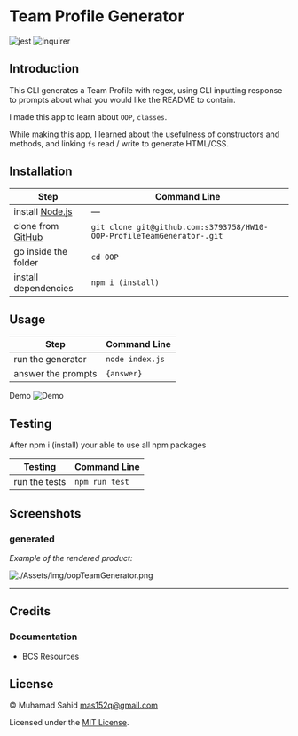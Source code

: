 # Team Profile Generator

![jest](https://img.shields.io/badge/16.14.2-0?label=jest&labelColor=white&color=black)
![inquirer](https://img.shields.io/badge/8.2.2-0?label=inquirer&labelColor=white&color=black)

## Introduction

This CLI generates a Team Profile with regex, using CLI inputting response to prompts about what you would like the README to contain.

I made this app to learn about `OOP`, `classes`.

While making this app, I learned about the usefulness of constructors and methods, and linking `fs` read / write to generate HTML/CSS.

## Installation

| Step                                                                                | Command Line                                                           |
| ----------------------------------------------------------------------------------- | ---------------------------------------------------------------------- |
| install [Node.js](https://nodejs.org/en/download/)                                  | —                                                                      |
| clone from [GitHub](https://github.com/s3793758/HW10-OOP-ProfileTeamGenerator-.git) | `git clone git@github.com:s3793758/HW10-OOP-ProfileTeamGenerator-.git` |
| go inside the folder                                                                | `cd OOP`                                    |
| install dependencies                                                                | `npm i (install)`                                                      |

## Usage

| Step               | Command Line    |
| ------------------ | --------------- |
| run the generator  | `node index.js` |
| answer the prompts | `{answer}`      |

 Demo ![Demo](https://drive.google.com/file/d/1XjgAsaY8RanX45MpkJijta9xc9TZSzkL/view)

## Testing

After npm i (install) your able to use all npm packages

| Testing       | Command Line   |
| ------------- | -------------- |
| run the tests | `npm run test` |

## Screenshots

### generated

_Example of the rendered product:_

![./Assets/img/oopTeamGenerator.png](./Assets/img/oopTeamGenerator.png)

---

## Credits

### Documentation

- BCS Resources

## License

&copy; Muhamad Sahid <mas152q@gmail.com>

Licensed under the [MIT License](./LICENSE).

